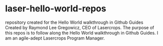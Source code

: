 # laser-hello-world-repos
repository created for the Hello World walkthrough in Github Guides
Created by Raymond Lee Gregowicz, CEO of Lasercrops. The purpose of this repos is to follow along the Hello World walkthrough
in Github Guides. I am an agile-adept Lasercrops Program Manager.

